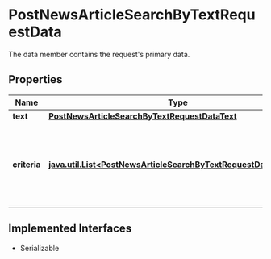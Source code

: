 

# PostNewsArticleSearchByTextRequestData

The data member contains the request's primary data.

## Properties

Name | Type | Description | Notes
------------ | ------------- | ------------- | -------------
**text** | [**PostNewsArticleSearchByTextRequestDataText**](PostNewsArticleSearchByTextRequestDataText.md) |  |  [optional]
**criteria** | [**java.util.List&lt;PostNewsArticleSearchByTextRequestDataCriteria&gt;**](PostNewsArticleSearchByTextRequestDataCriteria.md) | Restrict the response of news articles to given include and exclude criteria. |  [optional]


## Implemented Interfaces

* Serializable


